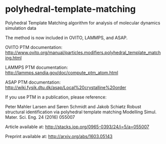# polyhedral-template-matching
Polyhedral Template Matching algorithm for analysis of molecular dynamics simulation data

The method is now included in OVITO, LAMMPS, and ASAP.

OVITO PTM documentation: http://www.ovito.org/manual/particles.modifiers.polyhedral_template_matching.html

LAMMPS PTM documentation: http://lammps.sandia.gov/doc/compute_ptm_atom.html

ASAP PTM documentation: http://wiki.fysik.dtu.dk/asap/Local%20crystalline%20order



If you use PTM in a publication, please reference:

Peter Mahler Larsen and Søren Schmidt and Jakob Schiøtz
Robust structural identification via polyhedral template matching
Modelling Simul. Mater. Sci. Eng. 24 (2016) 055007

Article available at:
http://stacks.iop.org/0965-0393/24/i=5/a=055007

Preprint available at:
http://arxiv.org/abs/1603.05143

